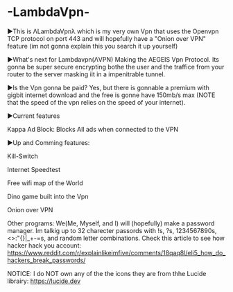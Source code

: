 # -LambdaVpn-
►This is ΛLambdaVpnλ which is my very own Vpn that uses the Openvpn TCP protocol on port 443 and will hopefully have a "Onion over VPN" feature (im not gonna explain this you search it up yourself)

►What's next for Lambdavpn(ΛVPN) Making the AEGEIS Vpn Protocol. Its gonna be super secure encrypting bothe the user and the traffice from your router to the server masking iit in a impenitrable tunnel.

►Is the Vpn gonna be paid? Yes, but there is gonnable a premium with gigbit internet download and the free is gonne have 150mb/s max (NOTE that the speed of the vpn relies on the speed of your internet).

►Current features

  Kappa Ad Block:
  Blocks All ads when connected to the VPN

►Up and Comming features:

  Kill-Switch

  Internet Speedtest

  Free wifi map of the World

  Dino game built into the Vpn

  Onion over VPN

Other programs: We(Me, Myself, and I) will (hopefully) make a password manager. Im talkig up to 32 charecter passords with !s, ?s, 1234567890s, <>:"{}|_+-=s, and random letter combinations. Check this article to see how hacker hack you account: https://www.reddit.com/r/explainlikeimfive/comments/18qaq8l/eli5_how_do_hackers_break_passwords/ 

NOTICE: I do NOT own any of the the icons they are from thhe Lucide librairy: https://lucide.dev
